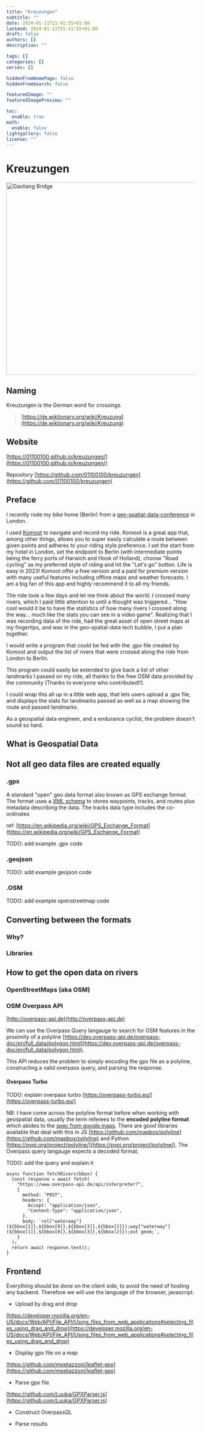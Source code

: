 ```yaml
---
title: "Kreuzungen"
subtitle: ""
date: 2024-01-11T21:41:55+01:00
lastmod: 2024-01-11T21:41:55+01:00
draft: false
authors: []
description: ""

tags: []
categories: []
series: []

hiddenFromHomePage: false
hiddenFromSearch: false

featuredImage: ""
featuredImagePreview: ""

toc:
  enable: true
math:
  enable: false
lightgallery: false
license: ""
---
```


# Kreuzungen

<a title="Hennessy, CC BY-SA 1.0 &lt;https://creativecommons.org/licenses/by-sa/1.0&gt;, via Wikimedia Commons" href="https://commons.wikimedia.org/wiki/File:Gaoliang_Bridge.JPG"><img width="512" alt="Gaoliang Bridge" src="https://upload.wikimedia.org/wikipedia/commons/thumb/e/e1/Gaoliang_Bridge.JPG/512px-Gaoliang_Bridge.JPG"></a>

## Naming

Kreuzungen is the German word for crossings.

> [https://de.wiktionary.org/wiki/Kreuzung](https://de.wiktionary.org/wiki/Kreuzung)

## Website

[https://01100100.github.io/kreuzungen/](https://01100100.github.io/kreuzungen/)

Repository [https://github.com/01100100/kreuzungen](https://github.com/01100100/kreuzungen)

## Preface

I recently rode my bike home (Berlin) from a [geo-spatial-data-conference](spatial-data-science-conference.com) in London.

I used [Komoot](https://www.komoot.com) to navigate and record my ride. Komoot is a great app that, among other things, allows you to super easily calculate a route between given points and adheres to your riding style preference. I set the start from my hotel in London, set the endpoint to Berlin (with intermediate points being the ferry ports of Harwich and Hook of Holland), choose "Road cycling" as my preferred style of riding and hit the "Let's go" button. Life is easy in 2023! Komoot offer a free version and a paid for premium version with many useful features including offline maps and weather forecasts. I am a big fan of this app and highly recommend it to all my friends.

The ride took a few days and let me think about the world. I crossed many rivers, which I paid little attention to until a thought was triggered... "How cool would it be to have the statistics of how many rivers I crossed along the way... much like the stats you can see in a video game". Realizing that I was recording data of the ride, had the great asset of open street maps at my fingertips, and was in the geo-spatial-data tech bubble, I put a plan together.

I would write a program that could be fed with the .gpx file created by Komoot and output the list of rivers that were crossed along the ride from London to Berlin.

This program could easily be extended to give back a list of other landmarks I passed on my ride, all thanks to the free OSM data provided by the community (Thanks to everyone who contributed!!).

I could wrap this all up in a little web app, that lets users upload a .gpx file, and displays the stats for landmarks passed as well as a map showing the route and passed landmarks.

As a geospatial data engineer, and a endurance cyclist, the problem doesn't sound so hard.

## What is Geospatial Data

## Not all geo data files are created equally

### .gpx

A  standard "open" geo data format also known as GPS exchange format. The format uses a [XML schema](https://en.wikipedia.org/wiki/XML) to stores waypoints, tracks, and routes plus metadata describing the data. The tracks data type includes the co-ordinates

ref: [https://en.wikipedia.org/wiki/GPS_Exchange_Format](https://en.wikipedia.org/wiki/GPS_Exchange_Format)

TODO: add example .gpx code

### .geojson

TODO: add example geojson code

### .OSM

TODO: add example openstreetmap code

## Converting between the formats

### Why?

### Libraries

## How to get the open data on rivers

### OpenStreetMaps (aka OSM)

### OSM Overpass API

[http://overpass-api.de](http://overpass-api.de)

We can use the Overpass Query langauge to search for OSM features in the proximity of a polyline [https://dev.overpass-api.de/overpass-doc/en/full_data/polygon.html](https://dev.overpass-api.de/overpass-doc/en/full_data/polygon.html).

This API reduces the problem to simply encoding the gpx file as a polyline, constructing a valid overpass query, and parsing the response.

#### Overpass Turbo

TODO: explain overpass turbo
[https://overpass-turbo.eu/](https://overpass-turbo.eu/)



NB: I have come across the polyline format before when working with geospatial data, usually the term referees to the **encoded polyline format** which abides to the [spec from google maps](https://developers.google.com/maps/documentation/utilities/polylineutility). There are good libraries available that deal with this in JS [https://github.com/mapbox/polyline](https://github.com/mapbox/polyline) and Python [https://pypi.org/project/polyline/](https://pypi.org/project/polyline/). The Overpass query langauge expects a decoded format.

TODO: add the query and explain it

```
async function fetchRivers(bbox) {
  const response = await fetch(
    "https://www.overpass-api.de/api/interpreter?",
    {
      method: "POST",
      headers: {
        Accept: "application/json",
        "Content-Type": "application/json",
      },
      body: `rel["waterway"](${bbox[1]},${bbox[0]},${bbox[3]},${bbox[2]});way["waterway"](${bbox[1]},${bbox[0]},${bbox[3]},${bbox[2]});out geom;`,
    }
  );
  return await response.text();
}
```

## Frontend

Everything should be done on the client side, to avoid the need of hosting any backend. Therefore we will use the language of the browser, javascript.

- Upload by drag and drop

[https://developer.mozilla.org/en-US/docs/Web/API/File_API/Using_files_from_web_applications#selecting_files_using_drag_and_drop](https://developer.mozilla.org/en-US/docs/Web/API/File_API/Using_files_from_web_applications#selecting_files_using_drag_and_drop)

- Display gpx file on a map

[https://github.com/mpetazzoni/leaflet-gpx](https://github.com/mpetazzoni/leaflet-gpx)

- Parse gpx file

[https://github.com/Luuka/GPXParser.js](https://github.com/Luuka/GPXParser.js)

- Construct OverpassQL

- Parse results
